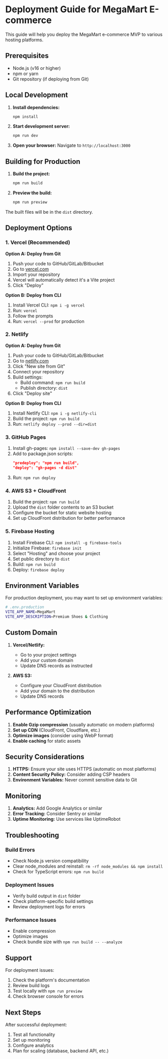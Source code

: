 # Deployment Guide for MegaMart E-commerce

This guide will help you deploy the MegaMart e-commerce MVP to various hosting platforms.

## Prerequisites

- Node.js (v16 or higher)
- npm or yarn
- Git repository (if deploying from Git)

## Local Development

1. **Install dependencies:**

   ```bash
   npm install
   ```

2. **Start development server:**

   ```bash
   npm run dev
   ```

3. **Open your browser:**
   Navigate to `http://localhost:3000`

## Building for Production

1. **Build the project:**

   ```bash
   npm run build
   ```

2. **Preview the build:**
   ```bash
   npm run preview
   ```

The built files will be in the `dist` directory.

## Deployment Options

### 1. Vercel (Recommended)

**Option A: Deploy from Git**

1. Push your code to GitHub/GitLab/Bitbucket
2. Go to [vercel.com](https://vercel.com)
3. Import your repository
4. Vercel will automatically detect it's a Vite project
5. Click "Deploy"

**Option B: Deploy from CLI**

1. Install Vercel CLI: `npm i -g vercel`
2. Run: `vercel`
3. Follow the prompts
4. Run: `vercel --prod` for production

### 2. Netlify

**Option A: Deploy from Git**

1. Push your code to GitHub/GitLab/Bitbucket
2. Go to [netlify.com](https://netlify.com)
3. Click "New site from Git"
4. Connect your repository
5. Build settings:
   - Build command: `npm run build`
   - Publish directory: `dist`
6. Click "Deploy site"

**Option B: Deploy from CLI**

1. Install Netlify CLI: `npm i -g netlify-cli`
2. Build the project: `npm run build`
3. Run: `netlify deploy --prod --dir=dist`

### 3. GitHub Pages

1. Install gh-pages: `npm install --save-dev gh-pages`
2. Add to package.json scripts:
   ```json
   "predeploy": "npm run build",
   "deploy": "gh-pages -d dist"
   ```
3. Run: `npm run deploy`

### 4. AWS S3 + CloudFront

1. Build the project: `npm run build`
2. Upload the `dist` folder contents to an S3 bucket
3. Configure the bucket for static website hosting
4. Set up CloudFront distribution for better performance

### 5. Firebase Hosting

1. Install Firebase CLI: `npm install -g firebase-tools`
2. Initialize Firebase: `firebase init`
3. Select "Hosting" and choose your project
4. Set public directory to `dist`
5. Build: `npm run build`
6. Deploy: `firebase deploy`

## Environment Variables

For production deployment, you may want to set up environment variables:

```bash
# .env.production
VITE_APP_NAME=MegaMart
VITE_APP_DESCRIPTION=Premium Shoes & Clothing
```

## Custom Domain

1. **Vercel/Netlify:**

   - Go to your project settings
   - Add your custom domain
   - Update DNS records as instructed

2. **AWS S3:**
   - Configure your CloudFront distribution
   - Add your domain to the distribution
   - Update DNS records

## Performance Optimization

1. **Enable Gzip compression** (usually automatic on modern platforms)
2. **Set up CDN** (CloudFront, Cloudflare, etc.)
3. **Optimize images** (consider using WebP format)
4. **Enable caching** for static assets

## Security Considerations

1. **HTTPS:** Ensure your site uses HTTPS (automatic on most platforms)
2. **Content Security Policy:** Consider adding CSP headers
3. **Environment Variables:** Never commit sensitive data to Git

## Monitoring

1. **Analytics:** Add Google Analytics or similar
2. **Error Tracking:** Consider Sentry or similar
3. **Uptime Monitoring:** Use services like UptimeRobot

## Troubleshooting

### Build Errors

- Check Node.js version compatibility
- Clear node_modules and reinstall: `rm -rf node_modules && npm install`
- Check for TypeScript errors: `npm run build`

### Deployment Issues

- Verify build output in `dist` folder
- Check platform-specific build settings
- Review deployment logs for errors

### Performance Issues

- Enable compression
- Optimize images
- Check bundle size with `npm run build -- --analyze`

## Support

For deployment issues:

1. Check the platform's documentation
2. Review build logs
3. Test locally with `npm run preview`
4. Check browser console for errors

## Next Steps

After successful deployment:

1. Test all functionality
2. Set up monitoring
3. Configure analytics
4. Plan for scaling (database, backend API, etc.)
